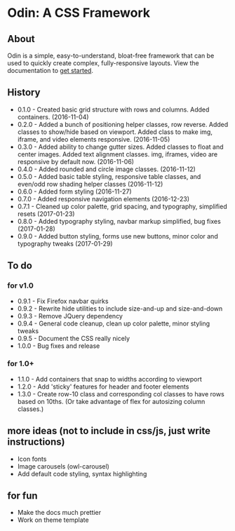 # Odin: A CSS Framework

## About

Odin is a simple, easy-to-understand, bloat-free framework that can be used to quickly create complex, fully-responsive layouts. View the documentation to [get started](http://joncoop.github.io/odin/).

## History

- 0.1.0 - Created basic grid structure with rows and columns. Added containers. (2016-11-04)
- 0.2.0 - Added a bunch of positioning helper classes, row reverse. Added classes to show/hide based on viewport. Added class to make img, iframe, and video elements responsive. (2016-11-05)
- 0.3.0 - Added ability to change gutter sizes. Added classes to float and center images. Added text alignment classes. img, iframes, video are responsive by default now. (2016-11-06)
- 0.4.0 - Added rounded and circle image classes. (2016-11-12)
- 0.5.0 - Added basic table styling, responsive table classes, and even/odd row shading helper classes (2016-11-12)
- 0.6.0 - Added form styling (2016-11-27)
- 0.7.0 - Added responsive navigation elements (2016-12-23)
- 0.7.1 - Cleaned up color palette, grid spacing, and typography, simplified resets (2017-01-23)
- 0.8.0 - Added typography styling, navbar markup simplified, bug fixes (2017-01-28)
- 0.9.0 - Added button styling, forms use new buttons, minor color and typography tweaks (2017-01-29)

## To do

### for v1.0
- 0.9.1 - Fix Firefox navbar quirks
- 0.9.2 - Rewrite hide utilities to include size-and-up and size-and-down
- 0.9.3 - Remove JQuery dependency
- 0.9.4 - General code cleanup, clean up color palette, minor styling tweaks
- 0.9.5 - Document the CSS really nicely
- 1.0.0 - Bug fixes and release

### for 1.0+
- 1.1.0 - Add containers that snap to widths according to viewport
- 1.2.0 - Add 'sticky' features for header and footer elements
- 1.3.0 - Create row-10 class and corresponding col classes to have rows based on 10ths. (Or take advantage of flex for autosizing column classes.)

## more ideas (not to include in css/js, just write instructions)
- Icon fonts
- Image carousels (owl-carousel)
- Add default code styling, syntax highlighting

## for fun
- Make the docs much prettier
- Work on theme template
